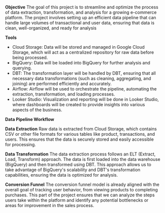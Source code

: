 **Objective**
The goal of this project is to streamline and optimize the process of data extraction, transformation, and analysis for a growing e-commerce platform. The project involves setting up an efficient data pipeline that can handle large volumes of transactional and user data, ensuring that data is clean, well-organized, and ready for analysis

**Tools**
- Cloud Storage: Data will be stored and managed in Google Cloud Storage, which will act as a centralized repository for raw data before being processed.
- BigQuery: Data will be loaded into BigQuery for further analysis and querying.
- DBT: The transformation layer will be handled by DBT, ensuring that all necessary data transformations (such as cleaning, aggregating, and joining) are performed efficiently and accurately.
- Airflow: Airflow will be used to orchestrate the pipeline, automating the extraction, transformation, and loading processes.
- Looker Studio: Visualization and reporting will be done in Looker Studio, where dashboards will be created to provide insights into various aspects of the business.

**Data Pipeline Workflow**

**Data Extraction**
Raw data is extracted from Cloud Storage, which contains CSV or other file formats for various tables like product, transactions, and users. This ensures that the data is securely stored and easily accessible for processing.

**Data Transformation** 
The data extraction process follows an ELT (Extract, Load, Transform) approach. The data is first loaded into the data warehouse (BigQuery) and then transformed using DBT. This approach allows us to take advantage of BigQuery's scalability and DBT's transformation capabilities, ensuring the data is optimized for analysis.

**Conversion Funnel**
The conversion funnel model is already aligned with the overall goal of tracking user behavior, from viewing products to completing purchases. This part of the project ensures that we can analyze the steps users take within the platform and identify any potential bottlenecks or areas for improvement in the sales process.
 
